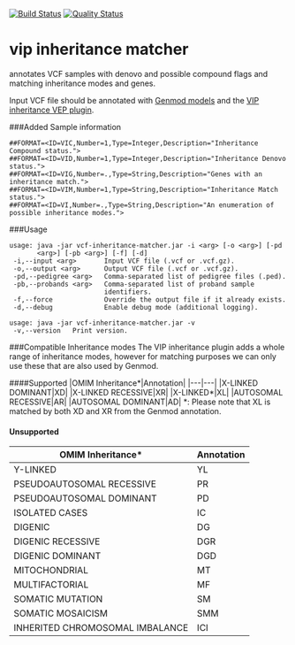 [![Build Status](https://travis-ci.org/molgenis/vip-inheritance-matcher.svg?branch=main)](https://travis-ci.org/github/molgenis/vip-inheritance-matcher)
[![Quality Status](https://sonarcloud.io/api/project_badges/measure?project=molgenis_vip-inheritance-matcher&metric=alert_status)](https://sonarcloud.io/dashboard?id=molgenis_vip-inheritance-matcher)
# vip inheritance matcher
annotates VCF samples with denovo and possible compound flags and matching inheritance modes and genes.

Input VCF file should be annotated with [Genmod models](http://moonso.github.io/genmod/) and the [VIP inheritance VEP plugin](https://github.com/molgenis/vip/tree/master/plugins/vep).

###Added Sample information
```
##FORMAT=<ID=VIC,Number=1,Type=Integer,Description="Inheritance Compound status.">
##FORMAT=<ID=VID,Number=1,Type=Integer,Description="Inheritance Denovo status.">
##FORMAT=<ID=VIG,Number=.,Type=String,Description="Genes with an inheritance match.">
##FORMAT=<ID=VIM,Number=1,Type=String,Description="Inheritance Match status.">
##FORMAT=<ID=VI,Number=.,Type=String,Description="An enumeration of possible inheritance modes.">
```

###Usage
```
usage: java -jar vcf-inheritance-matcher.jar -i <arg> [-o <arg>] [-pd
       <arg>] [-pb <arg>] [-f] [-d]
 -i,--input <arg>       Input VCF file (.vcf or .vcf.gz).
 -o,--output <arg>      Output VCF file (.vcf or .vcf.gz).
 -pd,--pedigree <arg>   Comma-separated list of pedigree files (.ped).
 -pb,--probands <arg>   Comma-separated list of proband sample
                        identifiers.
 -f,--force             Override the output file if it already exists.
 -d,--debug             Enable debug mode (additional logging).

usage: java -jar vcf-inheritance-matcher.jar -v
 -v,--version   Print version.
```

###Compatible Inheritance modes
The VIP inheritance plugin adds a whole range of inheritance modes, however for matching purposes we can only use these that are also used by Genmod.

####Supported
|OMIM Inheritance*|Annotation|
|---|---|
|X-LINKED DOMINANT|XD|
|X-LINKED RECESSIVE|XR|
|X-LINKED*|XL|
|AUTOSOMAL RECESSIVE|AR|
|AUTOSOMAL DOMINANT|AD|
*: Please note that XL is matched by both XD and XR from the Genmod annotation.

#### Unsupported
|OMIM Inheritance*|Annotation|
|---|---|
|Y-LINKED|YL|
|PSEUDOAUTOSOMAL RECESSIVE|PR|
|PSEUDOAUTOSOMAL DOMINANT|PD|
|ISOLATED CASES|IC|
|DIGENIC|DG|
|DIGENIC RECESSIVE|DGR|
|DIGENIC DOMINANT|DGD|
|MITOCHONDRIAL|MT|
|MULTIFACTORIAL|MF|
|SOMATIC MUTATION|SM|
|SOMATIC MOSAICISM|SMM|
|INHERITED CHROMOSOMAL IMBALANCE|ICI|
